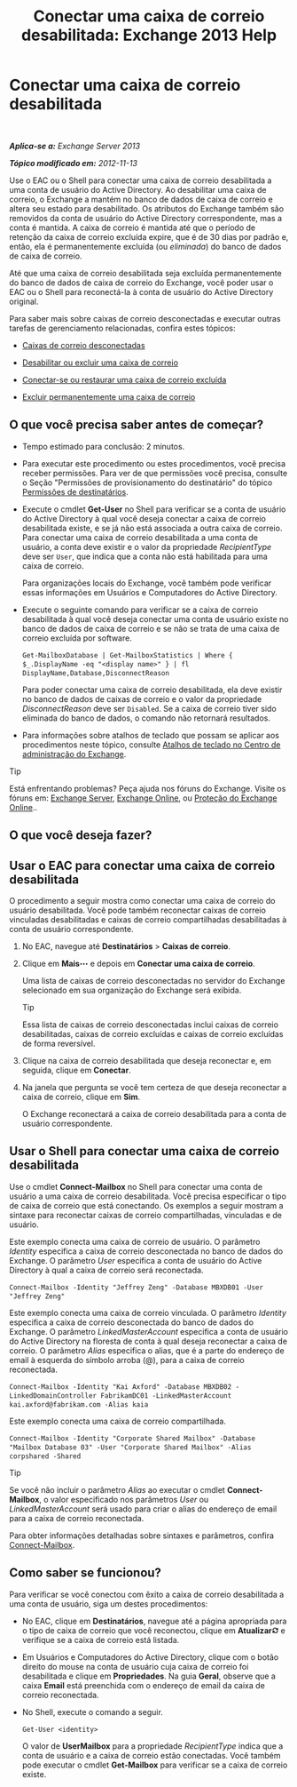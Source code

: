 ﻿---
title: 'Conectar uma caixa de correio desabilitada: Exchange 2013 Help'
TOCTitle: Conectar uma caixa de correio desabilitada
ms:assetid: a8abd399-75fd-4ee2-b2e4-634b55e4f79f
ms:mtpsurl: https://technet.microsoft.com/pt-br/library/JJ863439(v=EXCHG.150)
ms:contentKeyID: 50556266
ms.date: 01/10/2018
mtps_version: v=EXCHG.150
ms.translationtype: HT
---

# Conectar uma caixa de correio desabilitada

 

_**Aplica-se a:** Exchange Server 2013_

_**Tópico modificado em:** 2012-11-13_

Use o EAC ou o Shell para conectar uma caixa de correio desabilitada a uma conta de usuário do Active Directory. Ao desabilitar uma caixa de correio, o Exchange a mantém no banco de dados de caixa de correio e altera seu estado para desabilitado. Os atributos do Exchange também são removidos da conta de usuário do Active Directory correspondente, mas a conta é mantida. A caixa de correio é mantida até que o período de retenção da caixa de correio excluída expire, que é de 30 dias por padrão e, então, ela é permanentemente excluída (ou *eliminada*) do banco de dados de caixa de correio.

Até que uma caixa de correio desabilitada seja excluída permanentemente do banco de dados de caixa de correio do Exchange, você poder usar o EAC ou o Shell para reconectá-la à conta de usuário do Active Directory original.

Para saber mais sobre caixas de correio desconectadas e executar outras tarefas de gerenciamento relacionadas, confira estes tópicos:

  - [Caixas de correio desconectadas](disconnected-mailboxes-exchange-2013-help.md)

  - [Desabilitar ou excluir uma caixa de correio](disable-or-delete-a-mailbox-exchange-2013-help.md)

  - [Conectar-se ou restaurar uma caixa de correio excluída](connect-or-restore-a-deleted-mailbox-exchange-2013-help.md)

  - [Excluir permanentemente uma caixa de correio](permanently-delete-a-mailbox-exchange-2013-help.md)

## O que você precisa saber antes de começar?

  - Tempo estimado para conclusão: 2 minutos.

  - Para executar este procedimento ou estes procedimentos, você precisa receber permissões. Para ver de que permissões você precisa, consulte o Seção "Permissões de provisionamento do destinatário" do tópico [Permissões de destinatários](recipients-permissions-exchange-2013-help.md).

  - Execute o cmdlet **Get-User** no Shell para verificar se a conta de usuário do Active Directory à qual você deseja conectar a caixa de correio desabilitada existe, e se já não está associada a outra caixa de correio. Para conectar uma caixa de correio desabilitada a uma conta de usuário, a conta deve existir e o valor da propriedade *RecipientType* deve ser `User`, que indica que a conta não está habilitada para uma caixa de correio.
    
    Para organizações locais do Exchange, você também pode verificar essas informações em Usuários e Computadores do Active Directory.

  - Execute o seguinte comando para verificar se a caixa de correio desabilitada à qual você deseja conectar uma conta de usuário existe no banco de dados de caixa de correio e se não se trata de uma caixa de correio excluída por software.
    
        Get-MailboxDatabase | Get-MailboxStatistics | Where { $_.DisplayName -eq "<display name>" } | fl DisplayName,Database,DisconnectReason
    
    Para poder conectar uma caixa de correio desabilitada, ela deve existir no banco de dados de caixas de correio e o valor da propriedade *DisconnectReason* deve ser `Disabled`. Se a caixa de correio tiver sido eliminada do banco de dados, o comando não retornará resultados.

  - Para informações sobre atalhos de teclado que possam se aplicar aos procedimentos neste tópico, consulte [Atalhos de teclado no Centro de administração do Exchange](keyboard-shortcuts-in-the-exchange-admin-center-exchange-online-protection-help.md).


> [!TIP]
> Está enfrentando problemas? Peça ajuda nos fóruns do Exchange. Visite os fóruns em: <A href="https://go.microsoft.com/fwlink/p/?linkid=60612">Exchange Server</A>, <A href="https://go.microsoft.com/fwlink/p/?linkid=267542">Exchange Online</A>, ou <A href="https://go.microsoft.com/fwlink/p/?linkid=285351">Proteção do Exchange Online</A>..



## O que você deseja fazer?

## Usar o EAC para conectar uma caixa de correio desabilitada

O procedimento a seguir mostra como conectar uma caixa de correio do usuário desabilitada. Você pode também reconectar caixas de correio vinculadas desabilitadas e caixas de correio compartilhadas desabilitadas à conta de usuário correspondente.

1.  No EAC, navegue até **Destinatários** \> **Caixas de correio**.

2.  Clique em **Mais**![Ícone Mais opções](images/JJ150550.5381819e-3b21-4873-8714-e9b956290b28(EXCHG.150).gif "Ícone Mais opções") e depois em **Conectar uma caixa de correio**.
    
    Uma lista de caixas de correio desconectadas no servidor do Exchange selecionado em sua organização do Exchange será exibida.
    

    > [!TIP]
    > Essa lista de caixas de correio desconectadas inclui caixas de correio desabilitadas, caixas de correio excluídas e caixas de correio excluídas de forma reversível.



3.  Clique na caixa de correio desabilitada que deseja reconectar e, em seguida, clique em **Conectar**.

4.  Na janela que pergunta se você tem certeza de que deseja reconectar a caixa de correio, clique em **Sim**.
    
    O Exchange reconectará a caixa de correio desabilitada para a conta de usuário correspondente.

## Usar o Shell para conectar uma caixa de correio desabilitada

Use o cmdlet **Connect-Mailbox** no Shell para conectar uma conta de usuário a uma caixa de correio desabilitada. Você precisa especificar o tipo de caixa de correio que está conectando. Os exemplos a seguir mostram a sintaxe para reconectar caixas de correio compartilhadas, vinculadas e de usuário.

Este exemplo conecta uma caixa de correio de usuário. O parâmetro *Identity* especifica a caixa de correio desconectada no banco de dados do Exchange. O parâmetro *User* especifica a conta de usuário do Active Directory à qual a caixa de correio será reconectada.

    Connect-Mailbox -Identity "Jeffrey Zeng" -Database MBXDB01 -User "Jeffrey Zeng"

Este exemplo conecta uma caixa de correio vinculada. O parâmetro *Identity* especifica a caixa de correio desconectada do banco de dados do Exchange. O parâmetro *LinkedMasterAccount* especifica a conta de usuário do Active Directory na floresta de conta à qual deseja reconectar a caixa de correio. O parâmetro *Alias* especifica o alias, que é a parte do endereço de email à esquerda do símbolo arroba (@), para a caixa de correio reconectada.

    Connect-Mailbox -Identity "Kai Axford" -Database MBXDB02 -LinkedDomainController FabrikamDC01 -LinkedMasterAccount kai.axford@fabrikam.com -Alias kaia

Este exemplo conecta uma caixa de correio compartilhada.

    Connect-Mailbox -Identity "Corporate Shared Mailbox" -Database "Mailbox Database 03" -User "Corporate Shared Mailbox" -Alias corpshared -Shared


> [!TIP]
> Se você não incluir o parâmetro <EM>Alias</EM> ao executar o cmdlet <STRONG>Connect-Mailbox</STRONG>, o valor especificado nos parâmetros <EM>User</EM> ou <EM>LinkedMasterAccount</EM> será usado para criar o alias do endereço de email para a caixa de correio reconectada.



Para obter informações detalhadas sobre sintaxes e parâmetros, confira [Connect-Mailbox](https://technet.microsoft.com/pt-br/library/aa997878\(v=exchg.150\)).

## Como saber se funcionou?

Para verificar se você conectou com êxito a caixa de correio desabilitada a uma conta de usuário, siga um destes procedimentos:

  - No EAC, clique em **Destinatários**, navegue até a página apropriada para o tipo de caixa de correio que você reconectou, clique em **Atualizar**![Ícone Atualizar](images/Dd353189.85f271ca-32a4-426c-842a-d2172567099d(EXCHG.150).gif "Ícone Atualizar") e verifique se a caixa de correio está listada.

  - Em Usuários e Computadores do Active Directory, clique com o botão direito do mouse na conta de usuário cuja caixa de correio foi desabilitada e clique em **Propriedades**. Na guia **Geral**, observe que a caixa **Email** está preenchida com o endereço de email da caixa de correio reconectada.

  - No Shell, execute o comando a seguir.
    
        Get-User <identity>
    
    O valor de **UserMailbox** para a propriedade *RecipientType* indica que a conta de usuário e a caixa de correio estão conectadas. Você também pode executar o cmdlet **Get-Mailbox** para verificar se a caixa de correio existe.

